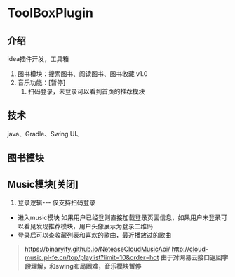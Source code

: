 # ToolBoxPlugin

## 介绍
idea插件开发，工具箱
1. 图书模块：搜索图书、阅读图书、图书收藏 v1.0 
2. 音乐功能：[暂停]
    1. 扫码登录，未登录可以看到首页的推荐模块
## 技术
java、Gradle、Swing UI、

## 图书模块



## Music模块[关闭]
1. 登录逻辑--- 仅支持扫码登录
* 进入music模块 如果用户已经登则直接加载登录页面信息，如果用户未登录可以看见发现推荐模块，用户头像展示为登录二维码
* 登录后可以查收藏列表和喜欢的歌曲，最近播放过的歌曲

> https://binaryify.github.io/NeteaseCloudMusicApi/
> http://cloud-music.pl-fe.cn/top/playlist?limit=10&order=hot
> **由于对网易云接口返回字段理解，和swing布局困难，音乐模块暂停**

